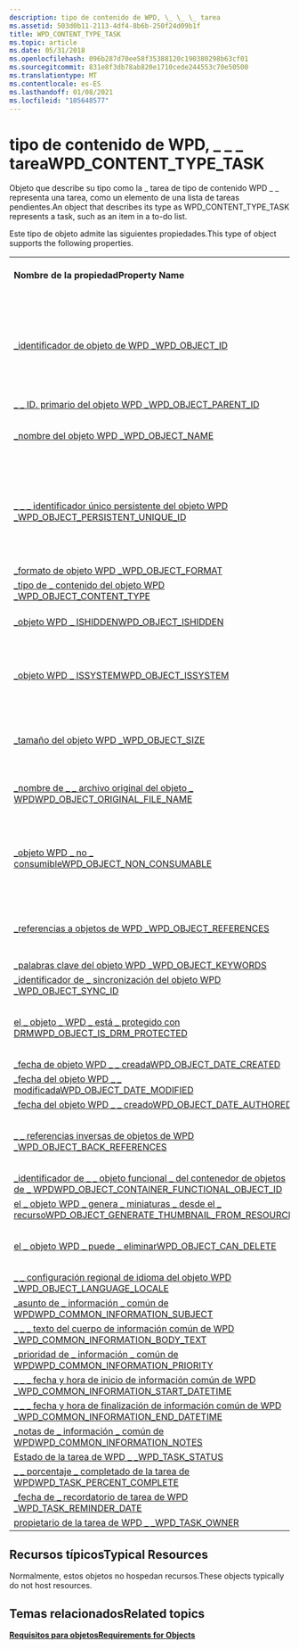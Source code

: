 ```yaml
---
description: tipo de contenido de WPD, \_ \_ \_ tarea
ms.assetid: 503d0b11-2113-4df4-8b6b-250f24d09b1f
title: WPD_CONTENT_TYPE_TASK
ms.topic: article
ms.date: 05/31/2018
ms.openlocfilehash: 096b287d70ee58f35388120c190380298b63cf01
ms.sourcegitcommit: 831e8f3db78ab820e1710cede244553c70e50500
ms.translationtype: MT
ms.contentlocale: es-ES
ms.lasthandoff: 01/08/2021
ms.locfileid: "105648577"
---
```

# <a name="wpd_content_type_task"></a><span data-ttu-id="737a7-103">tipo de contenido de WPD, \_ \_ \_ tarea</span><span class="sxs-lookup"><span data-stu-id="737a7-103">WPD\_CONTENT\_TYPE\_TASK</span></span>

<span data-ttu-id="737a7-104">Objeto que describe su tipo como la \_ tarea de tipo de contenido WPD \_ \_ representa una tarea, como un elemento de una lista de tareas pendientes.</span><span class="sxs-lookup"><span data-stu-id="737a7-104">An object that describes its type as WPD\_CONTENT\_TYPE\_TASK represents a task, such as an item in a to-do list.</span></span>

<span data-ttu-id="737a7-105">Este tipo de objeto admite las siguientes propiedades.</span><span class="sxs-lookup"><span data-stu-id="737a7-105">This type of object supports the following properties.</span></span>



|                                                                                                                       |                                                                                |
|-----------------------------------------------------------------------------------------------------------------------|--------------------------------------------------------------------------------|
| <span data-ttu-id="737a7-106">**Nombre de la propiedad**</span><span class="sxs-lookup"><span data-stu-id="737a7-106">**Property Name**</span></span>                                                                                                     | <span data-ttu-id="737a7-107">**Obligatorio u opcional**</span><span class="sxs-lookup"><span data-stu-id="737a7-107">**Required or Optional**</span></span>                                                       |
| [<span data-ttu-id="737a7-108">\_identificador de objeto de WPD \_</span><span class="sxs-lookup"><span data-stu-id="737a7-108">WPD\_OBJECT\_ID</span></span>](object-properties.md)                                                                | <span data-ttu-id="737a7-109">Requerido, de solo lectura.</span><span class="sxs-lookup"><span data-stu-id="737a7-109">Required, read-only.</span></span> <span data-ttu-id="737a7-110">Un cliente no puede establecer esta propiedad, ni siquiera en el momento de la creación.</span><span class="sxs-lookup"><span data-stu-id="737a7-110">A client cannot set this property, even at creation time.</span></span> |
| [<span data-ttu-id="737a7-111">\_ \_ ID. primario del objeto WPD \_</span><span class="sxs-lookup"><span data-stu-id="737a7-111">WPD\_OBJECT\_PARENT\_ID</span></span>](object-properties.md)                                                 | <span data-ttu-id="737a7-112">Obligatorio.</span><span class="sxs-lookup"><span data-stu-id="737a7-112">Required.</span></span>                                                                      |
| [<span data-ttu-id="737a7-113">\_nombre del objeto WPD \_</span><span class="sxs-lookup"><span data-stu-id="737a7-113">WPD\_OBJECT\_NAME</span></span>](object-properties.md)                                                            | <span data-ttu-id="737a7-114">Es obligatorio si el objeto representa un archivo.</span><span class="sxs-lookup"><span data-stu-id="737a7-114">Required if the object represents a file.</span></span>                                      |
| [<span data-ttu-id="737a7-115">\_ \_ \_ identificador único persistente del objeto WPD \_</span><span class="sxs-lookup"><span data-stu-id="737a7-115">WPD\_OBJECT\_PERSISTENT\_UNIQUE\_ID</span></span>](object-properties.md)                          | <span data-ttu-id="737a7-116">Requerido, de solo lectura.</span><span class="sxs-lookup"><span data-stu-id="737a7-116">Required, read-only.</span></span> <span data-ttu-id="737a7-117">Un cliente no puede establecer esta propiedad, ni siquiera en el momento de la creación.</span><span class="sxs-lookup"><span data-stu-id="737a7-117">A client cannot set this property, even at creation time.</span></span> |
| [<span data-ttu-id="737a7-118">\_formato de objeto WPD \_</span><span class="sxs-lookup"><span data-stu-id="737a7-118">WPD\_OBJECT\_FORMAT</span></span>](object-properties.md)                                                        | <span data-ttu-id="737a7-119">Obligatorio.</span><span class="sxs-lookup"><span data-stu-id="737a7-119">Required.</span></span>                                                                      |
| [<span data-ttu-id="737a7-120">\_tipo de \_ contenido del objeto WPD \_</span><span class="sxs-lookup"><span data-stu-id="737a7-120">WPD\_OBJECT\_CONTENT\_TYPE</span></span>](object-properties.md)                                           | <span data-ttu-id="737a7-121">Obligatorio.</span><span class="sxs-lookup"><span data-stu-id="737a7-121">Required.</span></span>                                                                      |
| [<span data-ttu-id="737a7-122">\_objeto WPD \_ ISHIDDEN</span><span class="sxs-lookup"><span data-stu-id="737a7-122">WPD\_OBJECT\_ISHIDDEN</span></span>](object-properties.md)                                                    | <span data-ttu-id="737a7-123">Es obligatorio si el objeto está oculto.</span><span class="sxs-lookup"><span data-stu-id="737a7-123">Required if the object is hidden.</span></span>                                              |
| [<span data-ttu-id="737a7-124">\_objeto WPD \_ ISSYSTEM</span><span class="sxs-lookup"><span data-stu-id="737a7-124">WPD\_OBJECT\_ISSYSTEM</span></span>](object-properties.md)                                                    | <span data-ttu-id="737a7-125">Obligatorio si el objeto es un objeto del sistema (representa un archivo del sistema).</span><span class="sxs-lookup"><span data-stu-id="737a7-125">Required if the object is a system object (represents a system file).</span></span>          |
| [<span data-ttu-id="737a7-126">\_tamaño del objeto WPD \_</span><span class="sxs-lookup"><span data-stu-id="737a7-126">WPD\_OBJECT\_SIZE</span></span>](object-properties.md)                                                            | <span data-ttu-id="737a7-127">Obligatorio si el objeto tiene al menos un recurso.</span><span class="sxs-lookup"><span data-stu-id="737a7-127">Required if the object has at least one resource.</span></span>                              |
| [<span data-ttu-id="737a7-128">\_nombre de \_ \_ archivo original del objeto \_ WPD</span><span class="sxs-lookup"><span data-stu-id="737a7-128">WPD\_OBJECT\_ORIGINAL\_FILE\_NAME</span></span>](object-properties.md)                              | <span data-ttu-id="737a7-129">Es obligatorio si el objeto representa un archivo.</span><span class="sxs-lookup"><span data-stu-id="737a7-129">Required if the object represents a file.</span></span>                                      |
| [<span data-ttu-id="737a7-130">\_objeto WPD \_ no \_ consumible</span><span class="sxs-lookup"><span data-stu-id="737a7-130">WPD\_OBJECT\_NON\_CONSUMABLE</span></span>](object-properties.md)                                       | <span data-ttu-id="737a7-131">Se recomienda si el objeto no está diseñado para su consumo por parte del dispositivo.</span><span class="sxs-lookup"><span data-stu-id="737a7-131">Recommended if the object is not meant for consumption by the device.</span></span>          |
| [<span data-ttu-id="737a7-132">\_referencias a objetos de WPD \_</span><span class="sxs-lookup"><span data-stu-id="737a7-132">WPD\_OBJECT\_REFERENCES</span></span>](object-properties.md)                                                | <span data-ttu-id="737a7-133">Obligatorio si el objeto tiene referencias a otros objetos.</span><span class="sxs-lookup"><span data-stu-id="737a7-133">Required if the object has references to other objects.</span></span>                        |
| [<span data-ttu-id="737a7-134">\_palabras clave del objeto WPD \_</span><span class="sxs-lookup"><span data-stu-id="737a7-134">WPD\_OBJECT\_KEYWORDS</span></span>](object-properties.md)                                                    | <span data-ttu-id="737a7-135">Opcional.</span><span class="sxs-lookup"><span data-stu-id="737a7-135">Optional.</span></span>                                                                      |
| [<span data-ttu-id="737a7-136">\_identificador de \_ sincronización del objeto WPD \_</span><span class="sxs-lookup"><span data-stu-id="737a7-136">WPD\_OBJECT\_SYNC\_ID</span></span>](object-properties.md)                                                     | <span data-ttu-id="737a7-137">Opcional.</span><span class="sxs-lookup"><span data-stu-id="737a7-137">Optional.</span></span>                                                                      |
| [<span data-ttu-id="737a7-138">el \_ objeto \_ WPD \_ está \_ protegido con DRM</span><span class="sxs-lookup"><span data-stu-id="737a7-138">WPD\_OBJECT\_IS\_DRM\_PROTECTED</span></span>](object-properties.md)                                  | <span data-ttu-id="737a7-139">Obligatorio si el objeto está protegido por la tecnología DRM.</span><span class="sxs-lookup"><span data-stu-id="737a7-139">Required if the object is protected by DRM technology.</span></span>                         |
| [<span data-ttu-id="737a7-140">\_fecha de objeto WPD \_ \_ creada</span><span class="sxs-lookup"><span data-stu-id="737a7-140">WPD\_OBJECT\_DATE\_CREATED</span></span>](object-properties.md)                                           | <span data-ttu-id="737a7-141">Opcional.</span><span class="sxs-lookup"><span data-stu-id="737a7-141">Optional.</span></span>                                                                      |
| [<span data-ttu-id="737a7-142">\_fecha del objeto WPD \_ \_ modificada</span><span class="sxs-lookup"><span data-stu-id="737a7-142">WPD\_OBJECT\_DATE\_MODIFIED</span></span>](object-properties.md)                                         | <span data-ttu-id="737a7-143">Se recomienda su uso.</span><span class="sxs-lookup"><span data-stu-id="737a7-143">Recommended.</span></span>                                                                   |
| [<span data-ttu-id="737a7-144">\_fecha del objeto WPD \_ \_ creado</span><span class="sxs-lookup"><span data-stu-id="737a7-144">WPD\_OBJECT\_DATE\_AUTHORED</span></span>](object-properties.md)                                         | <span data-ttu-id="737a7-145">Opcional.</span><span class="sxs-lookup"><span data-stu-id="737a7-145">Optional.</span></span>                                                                      |
| [<span data-ttu-id="737a7-146">\_ \_ referencias inversas de objetos de WPD \_</span><span class="sxs-lookup"><span data-stu-id="737a7-146">WPD\_OBJECT\_BACK\_REFERENCES</span></span>](object-properties.md)                                                                | <span data-ttu-id="737a7-147">Se recomienda si otro objeto hace referencia al objeto.</span><span class="sxs-lookup"><span data-stu-id="737a7-147">Recommended if the object is referenced by another object.</span></span>                     |
| [<span data-ttu-id="737a7-148">\_identificador de \_ \_ objeto funcional \_ del contenedor de objetos de \_ WPD</span><span class="sxs-lookup"><span data-stu-id="737a7-148">WPD\_OBJECT\_CONTAINER\_FUNCTIONAL\_OBJECT\_ID</span></span>](object-properties.md)     | <span data-ttu-id="737a7-149">Opcional.</span><span class="sxs-lookup"><span data-stu-id="737a7-149">Optional.</span></span>                                                                      |
| [<span data-ttu-id="737a7-150">el \_ objeto WPD \_ genera \_ miniaturas \_ desde el \_ recurso</span><span class="sxs-lookup"><span data-stu-id="737a7-150">WPD\_OBJECT\_GENERATE\_THUMBNAIL\_FROM\_RESOURCE</span></span>](object-properties.md) | <span data-ttu-id="737a7-151">Opcional.</span><span class="sxs-lookup"><span data-stu-id="737a7-151">Optional.</span></span>                                                                      |
| [<span data-ttu-id="737a7-152">el \_ objeto WPD \_ puede \_ eliminar</span><span class="sxs-lookup"><span data-stu-id="737a7-152">WPD\_OBJECT\_CAN\_DELETE</span></span>](object-properties.md)                                                                     | <span data-ttu-id="737a7-153">Es obligatorio si no se puede eliminar el objeto.</span><span class="sxs-lookup"><span data-stu-id="737a7-153">Required if the object cannot be deleted.</span></span>                                      |
| [<span data-ttu-id="737a7-154">\_ \_ configuración regional de idioma del objeto WPD \_</span><span class="sxs-lookup"><span data-stu-id="737a7-154">WPD\_OBJECT\_LANGUAGE\_LOCALE</span></span>](object-properties.md)                                                                | <span data-ttu-id="737a7-155">Opcional.</span><span class="sxs-lookup"><span data-stu-id="737a7-155">Optional.</span></span>                                                                      |
| [<span data-ttu-id="737a7-156">\_asunto de \_ información \_ común de WPD</span><span class="sxs-lookup"><span data-stu-id="737a7-156">WPD\_COMMON\_INFORMATION\_SUBJECT</span></span>](object-properties.md)                                                            | <span data-ttu-id="737a7-157">Obligatorio.</span><span class="sxs-lookup"><span data-stu-id="737a7-157">Required.</span></span>                                                                      |
| [<span data-ttu-id="737a7-158">\_ \_ \_ texto del cuerpo de información común de WPD \_</span><span class="sxs-lookup"><span data-stu-id="737a7-158">WPD\_COMMON\_INFORMATION\_BODY\_TEXT</span></span>](object-properties.md)                                                         | <span data-ttu-id="737a7-159">Se recomienda su uso.</span><span class="sxs-lookup"><span data-stu-id="737a7-159">Recommended.</span></span>                                                                   |
| [<span data-ttu-id="737a7-160">\_prioridad de \_ información \_ común de WPD</span><span class="sxs-lookup"><span data-stu-id="737a7-160">WPD\_COMMON\_INFORMATION\_PRIORITY</span></span>](object-properties.md)                                                           | <span data-ttu-id="737a7-161">Se recomienda su uso.</span><span class="sxs-lookup"><span data-stu-id="737a7-161">Recommended.</span></span>                                                                   |
| [<span data-ttu-id="737a7-162">\_ \_ \_ fecha y hora de inicio de información común de WPD \_</span><span class="sxs-lookup"><span data-stu-id="737a7-162">WPD\_COMMON\_INFORMATION\_START\_DATETIME</span></span>](object-properties.md)                                                    | <span data-ttu-id="737a7-163">Se recomienda su uso.</span><span class="sxs-lookup"><span data-stu-id="737a7-163">Recommended.</span></span>                                                                   |
| [<span data-ttu-id="737a7-164">\_ \_ \_ fecha y hora de finalización de información común de WPD \_</span><span class="sxs-lookup"><span data-stu-id="737a7-164">WPD\_COMMON\_INFORMATION\_END\_DATETIME</span></span>](object-properties.md)                                                      | <span data-ttu-id="737a7-165">Se recomienda su uso.</span><span class="sxs-lookup"><span data-stu-id="737a7-165">Recommended.</span></span>                                                                   |
| [<span data-ttu-id="737a7-166">\_notas de \_ información \_ común de WPD</span><span class="sxs-lookup"><span data-stu-id="737a7-166">WPD\_COMMON\_INFORMATION\_NOTES</span></span>](object-properties.md)                                                              | <span data-ttu-id="737a7-167">Opcional.</span><span class="sxs-lookup"><span data-stu-id="737a7-167">Optional.</span></span>                                                                      |
| [<span data-ttu-id="737a7-168">Estado de la tarea de WPD \_ \_</span><span class="sxs-lookup"><span data-stu-id="737a7-168">WPD\_TASK\_STATUS</span></span>](task-properties.md)                                                              | <span data-ttu-id="737a7-169">Opcional.</span><span class="sxs-lookup"><span data-stu-id="737a7-169">Optional.</span></span>                                                                      |
| [<span data-ttu-id="737a7-170">\_ \_ porcentaje \_ completado de la tarea de WPD</span><span class="sxs-lookup"><span data-stu-id="737a7-170">WPD\_TASK\_PERCENT\_COMPLETE</span></span>](task-properties.md)                                         | <span data-ttu-id="737a7-171">Opcional.</span><span class="sxs-lookup"><span data-stu-id="737a7-171">Optional.</span></span>                                                                      |
| [<span data-ttu-id="737a7-172">\_fecha de \_ recordatorio de tarea de WPD \_</span><span class="sxs-lookup"><span data-stu-id="737a7-172">WPD\_TASK\_REMINDER\_DATE</span></span>](task-properties.md)                                               | <span data-ttu-id="737a7-173">Opcional.</span><span class="sxs-lookup"><span data-stu-id="737a7-173">Optional.</span></span>                                                                      |
| [<span data-ttu-id="737a7-174">propietario de la tarea de WPD \_ \_</span><span class="sxs-lookup"><span data-stu-id="737a7-174">WPD\_TASK\_OWNER</span></span>](task-properties.md)                                                                | <span data-ttu-id="737a7-175">Opcional.</span><span class="sxs-lookup"><span data-stu-id="737a7-175">Optional.</span></span>                                                                      |



 

## <a name="typical-resources"></a><span data-ttu-id="737a7-176">Recursos típicos</span><span class="sxs-lookup"><span data-stu-id="737a7-176">Typical Resources</span></span>

<span data-ttu-id="737a7-177">Normalmente, estos objetos no hospedan recursos.</span><span class="sxs-lookup"><span data-stu-id="737a7-177">These objects typically do not host resources.</span></span>

## <a name="related-topics"></a><span data-ttu-id="737a7-178">Temas relacionados</span><span class="sxs-lookup"><span data-stu-id="737a7-178">Related topics</span></span>

<dl> <dt>

[<span data-ttu-id="737a7-179">**Requisitos para objetos**</span><span class="sxs-lookup"><span data-stu-id="737a7-179">**Requirements for Objects**</span></span>](requirements-for-objects.md)
</dt> </dl>

 

 



